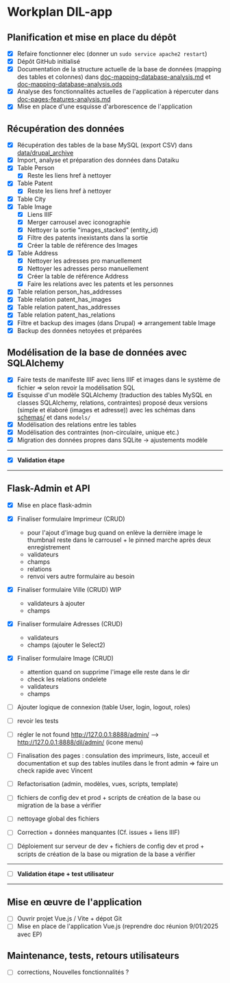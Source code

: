 # Workplan DIL-app

## Planification et mise en place du dépôt

- [X] Refaire fonctionner elec (donner un `sudo service apache2 restart`)
- [X] Dépôt GitHub initialisé
- [X] Documentation de la structure actuelle de la base de données (mapping des tables et colonnes) dans [doc-mapping-database-analysis.md](Analysis/doc-mapping-database-analysis.md) et [doc-mapping-database-analysis.ods](Analysis/doc-mapping-database-analysis.ods)
- [X] Analyse des fonctionnalités actuelles de l'application à répercuter dans [doc-pages-features-analysis.md](Analysis/doc-pages-features-analysis.md)
- [X] Mise en place d'une esquisse d'arborescence de l'application

## Récupération des données

- [X] Récupération des tables de la base MySQL (export CSV) dans [data/drupal_archive](../../data/drupal_archive)
- [X] Import, analyse et préparation des données dans Dataiku
- [X] Table Person
  - [X] Reste les liens href à nettoyer
- [X] Table Patent
  - [X] Reste les liens href à nettoyer
- [X] Table City
- [X] Table Image
  - [X] Liens IIIF 
  - [X] Merger carrousel avec iconographie
  - [X] Nettoyer la sortie "images_stacked" (entity_id)
  - [X] Filtre des patents inexistants dans la sortie
  - [X] Créer la table de référence des Images
- [X] Table Address
  - [X] Nettoyer les adresses pro manuellement
  - [X] Nettoyer les adresses perso manuellement
  - [X] Créer la table de référence Address
  - [X] Faire les relations avec les patents et les personnes
- [X] Table relation person_has_addresses
- [X] Table relation patent_has_images
- [X] Table relation patent_has_addresses
- [X] Table relation patent_has_relations
- [X] Filtre et backup des images (dans Drupal) => arrangement table Image
- [X] Backup des données netoyées et préparées

## Modélisation de la base de données avec SQLAlchemy

- [X] Faire tests de manifeste IIIF avec liens IIIF et images dans le système de fichier => selon revoir la modélisation SQL
- [X] Esquisse d'un modèle SQLAlchemy (traduction des tables MySQL en classes SQLAlchemy, relations, contraintes) proposé deux versions (simple et élaboré (images et adresse)) avec les schémas dans [schemas/](Proposal/schemas) et dans `models/`
- [X] Modélisation des relations entre les tables
- [X] Modélisation des contraintes (non-circulaire, unique etc.)
- [X] Migration des données propres dans SQLite -> ajustements modèle

---
- [X] **Validation étape**
---

## Flask-Admin et API

- [X] Mise en place flask-admin


- [X] Finaliser formulaire Imprimeur (CRUD)
    - pour l'ajout d'image bug quand on enlève la dernière image le thumbnail reste dans le carrousel + le pinned marche après deux enregistrement
    - validateurs
    - champs
    - relations
    - renvoi vers autre formulaire au besoin
- [X] Finaliser formulaire Ville (CRUD) WIP
  - validateurs à ajouter
  - champs
- [X] Finaliser formulaire Adresses (CRUD)
  - validateurs
  - champs (ajouter le Select2)
- [X] Finaliser formulaire Image (CRUD)
  - attention quand on supprime l'image elle reste dans le dir
  - check les relations ondelete
  - validateurs
  - champs
- [ ] Ajouter logique de connexion (table User, login, logout, roles)
- [ ] revoir les tests
- [ ] régler le not found http://127.0.0.1:8888/admin/ --> http://127.0.0.1:8888/dil/admin/ (icone menu)
- [ ] Finalisation des pages : consulation des imprimeurs, liste, acceuil et documentation et sup des tables inutiles dans le front admin
=> faire un check rapide avec Vincent
- [ ] Refactorisation (admin, modèles, vues, scripts, template)
- [ ] fichiers de config dev et prod + scripts de création de la base ou migration de la base a vérifier
- [ ] nettoyage global des fichiers
- [ ] Correction + données manquantes (Cf. issues + liens IIIF)
- [ ] Déploiement sur serveur de dev + fichiers de config dev et prod + scripts de création de la base ou migration de la base a vérifier

---
- [ ] **Validation étape + test utilisateur**
---

## Mise en œuvre de l'application

- [ ] Ouvrir projet Vue.js / Vite + dépot Git
- [ ] Mise en place de l'application Vue.js (reprendre doc réunion 9/01/2025 avec EP)

## Maintenance, tests, retours utilisateurs

- [ ] corrections, Nouvelles fonctionnalités ?